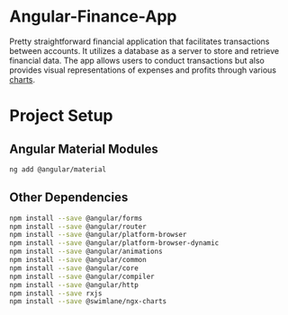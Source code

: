 # Angular-Finance-App
Pretty straightforward financial application that facilitates transactions between accounts. 
It utilizes a database as a server to store and retrieve financial data.
The app allows users to conduct transactions but also provides visual representations of expenses and profits through various [charts](https://swimlane.github.io/ngx-charts/#/ngx-charts/bar-vertical).

# Project Setup
## Angular Material Modules
```bash
ng add @angular/material
```
## Other Dependencies
```bash
npm install --save @angular/forms
npm install --save @angular/router
npm install --save @angular/platform-browser
npm install --save @angular/platform-browser-dynamic
npm install --save @angular/animations
npm install --save @angular/common
npm install --save @angular/core
npm install --save @angular/compiler
npm install --save @angular/http
npm install --save rxjs
npm install --save @swimlane/ngx-charts
```


